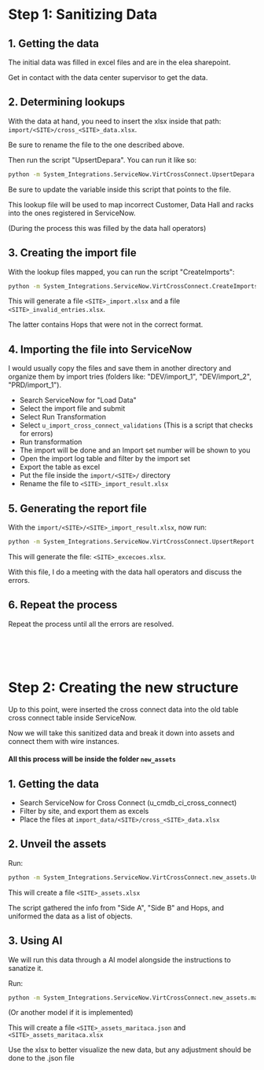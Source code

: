 
# Step 1: Sanitizing Data

## 1. Getting the data
The initial data was filled in excel files and are in the elea sharepoint.

Get in contact with the data center supervisor to get the data.

## 2. Determining lookups
With the data at hand, you need to insert the xlsx inside that path: `import/<SITE>/cross_<SITE>_data.xlsx`. 

Be sure to rename the file to the one described above. 

Then run the script "UpsertDepara". You can run it like so:

```bash
python -m System_Integrations.ServiceNow.VirtCrossConnect.UpsertDepara
```

Be sure to update the variable inside this script that points to the file.

This lookup file will be used to map incorrect Customer, Data Hall and racks into the ones registered in ServiceNow. 

(During the process this was filled by the data hall operators)

## 3. Creating the import file
With the lookup files mapped, you can run the script "CreateImports":

```bash
python -m System_Integrations.ServiceNow.VirtCrossConnect.CreateImports
```

This will generate a file `<SITE>_import.xlsx` and a file `<SITE>_invalid_entries.xlsx`. 

The latter contains Hops that were not in the correct format.

## 4. Importing the file into ServiceNow
I would usually copy the files and save them in another directory and organize them by import tries (folders like: "DEV/import_1", "DEV/import_2", "PRD/import_1").

- Search ServiceNow for "Load Data"
- Select the import file and submit
- Select Run Transformation
- Select `u_import_cross_connect_validations` (This is a script that checks for errors)
- Run transformation
- The import will be done and an Import set number will be shown to you
- Open the import log table and filter by the import set
- Export the table as excel
- Put the file inside the `import/<SITE>/` directory
- Rename the file to `<SITE>_import_result.xlsx`

## 5. Generating the report file
With the `import/<SITE>/<SITE>_import_result.xlsx`, now run:

```bash
python -m System_Integrations.ServiceNow.VirtCrossConnect.UpsertReport
```

This will generate the file: `<SITE>_excecoes.xlsx`.

With this file, I do a meeting with the data hall operators and discuss the errors.

## 6. Repeat the process
Repeat the process until all the errors are resolved.

<br>
<br>
<br>

# Step 2: Creating the new structure

Up to this point, were inserted the cross connect data into the old table cross connect table inside ServiceNow.

Now we will take this sanitized data and break it down into assets and connect them with wire instances.

#### All this process will be inside the folder `new_assets`

## 1. Getting the data

- Search ServiceNow for Cross Connect (u_cmdb_ci_cross_connect)
- Filter by site, and export them as excels
- Place the files at `import_data/<SITE>/cross_<SITE>_data.xlsx` 

## 2. Unveil the assets

Run: 
```bash
python -m System_Integrations.ServiceNow.VirtCrossConnect.new_assets.Unveil
```

This will create a file `<SITE>_assets.xlsx`

The script gathered the info from "Side A", "Side B" and Hops, and uniformed the data as a list of objects.

## 3. Using AI

We will run this data through a AI model alongside the instructions to sanatize it.

Run:
```bash
python -m System_Integrations.ServiceNow.VirtCrossConnect.new_assets.maritaca.process -s <SITE>
```

(Or another model if it is implemented)

This will create a file `<SITE>_assets_maritaca.json` and `<SITE>_assets_maritaca.xlsx`

Use the xlsx to better visualize the new data, but any adjustment should be done to the .json file

